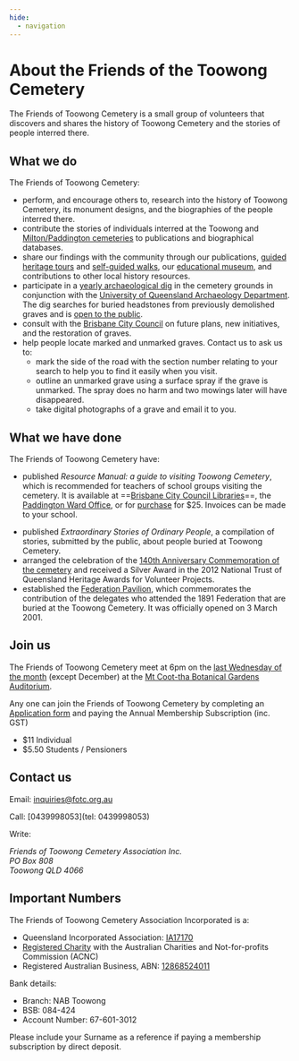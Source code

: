 ```yaml
---
hide:
  - navigation
---
```


#  About the Friends of the Toowong Cemetery

The Friends of Toowong Cemetery is a small group of volunteers that discovers and shares the history of Toowong Cemetery and the stories of people interred there. 

<!-- photo of members -->

## What we do 

The Friends of Toowong Cemetery:

- perform, and encourage others to, research into the history of Toowong Cemetery, its monument designs, and the biographies of the people interred there.
- contribute the stories of individuals interred at the Toowong and [Milton/Paddington cemeteries](https://www.brisbane.qld.gov.au/community-and-safety/community-support/cemeteries/historic-cemeteries/paddington-cemetery) to publications and biographical databases.
- share our findings with the community through our publications, [guided heritage tours](../guided-walks.md) and [self-guided walks](../walks/index.md), our [educational museum](/cemetery/#museum), and contributions to other local history resources.
- participate in a [yearly archaeological dig](https://www.abc.net.au/news/2018-05-26/archaeology-dig-at-toowong-cemetery-a-chance-to-unearth-history/9800474) in the cemetery grounds in conjunction with the [University of Queensland Archaeology Department](https://social-science.uq.edu.au/undergraduate/archaeology). The dig searches for buried headstones from previously demolished graves and is [open to the public](https://archaeologyweek.org/events-list/national-archaeology-week-2022).
- consult with the [Brisbane City Council](https://www.brisbane.qld.gov.au/community-and-safety/community-support/cemeteries/toowong-cemetery) on future plans, new initiatives, and the restoration of graves.
- help people locate marked and unmarked graves. Contact us to ask us to:
    - mark the side of the road with the section number relating to your search to help you to find it easily when you visit.
    - outline an unmarked grave using a surface spray if the grave is unmarked. The spray does no harm and two mowings later will have disappeared. 
    - take digital photographs of a grave and email it to you.

## What we have done

The Friends of Toowong Cemetery have:

- published *Resource Manual: a guide to visiting Toowong Cemetery*, which is recommended for teachers of school groups visiting the cemetery. It is available at ==[Brisbane City Council Libraries](https://www.brisbane.qld.gov.au/things-to-see-and-do/council-venues-and-precincts/libraries)==, the [Paddington Ward Office](https://www.brisbane.qld.gov.au/about-council/governance-and-strategy/lord-mayor-and-councillors/ward-office-locations/paddington-ward), or for [purchase](mailto://inquiries@fotc.org.au) for $25. Invoices can be made to your school.
<!-- Not in https://library-brisbane.ent.sirsidynix.net.au/client/en_AU/eLibCat -->
<!-- Why not publish the resource for free? -->
- published *Extraordinary Stories of Ordinary People*, a compilation of stories, submitted by the public, about people buried at Toowong Cemetery. 
- arranged the celebration of the [140th Anniversary Commemoration of the cemetery](140-commemoration.md) and received a Silver Award in the 2012 National Trust of Queensland Heritage Awards for Volunteer Projects.
- established the [Federation Pavilion](https://monumentaustralia.org.au/themes/government/federal/display/92703-the-federation-pavilion-), which commemorates the contribution of the delegates who attended the 1891 Federation that are buried at the Toowong Cemetery. It was officially opened on 3 March 2001.

<!-- add image -->

## Join us 

The Friends of Toowong Cemetery meet at 6pm on the [last Wednesday of the month](https://www.timeanddate.com/calendar/custom.html?year=2022&y2=2023&months=24&country=29&typ=3&display=3&cols=0&fdow=7&hol=0&ctf=5&ctc=2&holmark=2&hod=1&hcl=1&cdt=7&cwd=___1___&cwf=______&holm=1&df=1) (except December) at the [Mt Coot-tha Botanical Gardens Auditorium](https://www.brisbane.qld.gov.au/things-to-see-and-do/council-venues-and-precincts/parks/botanic-gardens-in-brisbane/brisbane-botanic-gardens-mt-coot-tha). 

<!-- convert to google form --> 
Any one can join the Friends of Toowong Cemetery by completing an [Application form](http://www.fotc.org.au/subset/membership.pdf) and paying the Annual Membership Subscription (inc. GST)

- $11 Individual
- $5.50 Students / Pensioners


## Contact us 

Email: [inquiries@fotc.org.au](mailto://inquiries@fotc.org.au)

Call: [0439998053](tel: 0439998053) 

Write: 

<address>
Friends of Toowong Cemetery Association Inc.<br>
PO Box 808 <br>
Toowong QLD 4066
</address>


## Important Numbers

The Friends of Toowong Cemetery Association Incorporated is a:

- Queensland Incorporated Association: [IA17170](https://www.qld.gov.au/law/laws-regulated-industries-and-accountability/queensland-laws-and-regulations/check-a-licence-association-charity-or-register/check-a-charity-or-association)
- [Registered Charity](https://www.acnc.gov.au/charity/43eddd5b304a9f6e10eced63db189d47) with the Australian Charities and Not-for-profits Commission (ACNC)
- Registered Australian Business, ABN: [12868524011](https://abr.business.gov.au/ABN/View?id=12868524011)


Bank details: 

- Branch: NAB Toowong
- BSB: 084-424 
- Account Number: 67-601-3012

Please include your Surname as a reference if paying a membership subscription by direct deposit. 
